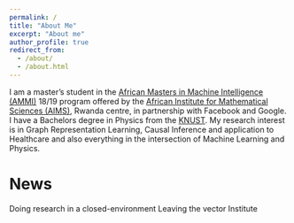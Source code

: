 ```yaml
---
permalink: /
title: "About Me"
excerpt: "About me"
author_profile: true
redirect_from: 
  - /about/
  - /about.html
---
```


I am a master’s student in the [African Masters in Machine Intelligence (AMMI)](www.aimsammi.org) 18/19 program offered by the [African Institute for Mathematical Sciences (AIMS)](https://www.nexteinstein.org/), Rwanda centre, in partnership with Facebook and Google. I have a Bachelors degree in Physics from the [KNUST](https://www.knust.edu.gh). My research interest is in Graph Representation Learning, Causal Inference and application to Healthcare and also everything in the intersection of Machine Learning and Physics.

# News 
Doing research in a closed-environment
Leaving the vector Institute
